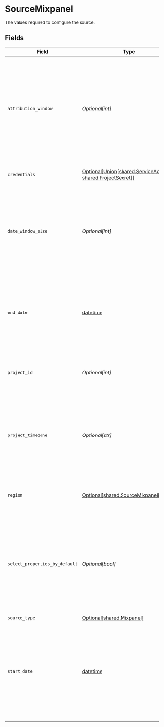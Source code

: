 # SourceMixpanel

The values required to configure the source.


## Fields

| Field                                                                                                                                                                                                                                                 | Type                                                                                                                                                                                                                                                  | Required                                                                                                                                                                                                                                              | Description                                                                                                                                                                                                                                           | Example                                                                                                                                                                                                                                               |
| ----------------------------------------------------------------------------------------------------------------------------------------------------------------------------------------------------------------------------------------------------- | ----------------------------------------------------------------------------------------------------------------------------------------------------------------------------------------------------------------------------------------------------- | ----------------------------------------------------------------------------------------------------------------------------------------------------------------------------------------------------------------------------------------------------- | ----------------------------------------------------------------------------------------------------------------------------------------------------------------------------------------------------------------------------------------------------- | ----------------------------------------------------------------------------------------------------------------------------------------------------------------------------------------------------------------------------------------------------- |
| `attribution_window`                                                                                                                                                                                                                                  | *Optional[int]*                                                                                                                                                                                                                                       | :heavy_minus_sign:                                                                                                                                                                                                                                    |  A period of time for attributing results to ads and the lookback period after those actions occur during which ad results are counted. Default attribution window is 5 days.                                                                         |                                                                                                                                                                                                                                                       |
| `credentials`                                                                                                                                                                                                                                         | [Optional[Union[shared.ServiceAccount, shared.ProjectSecret]]](../../models/shared/authenticationwildcard.md)                                                                                                                                         | :heavy_minus_sign:                                                                                                                                                                                                                                    | Choose how to authenticate to Mixpanel                                                                                                                                                                                                                |                                                                                                                                                                                                                                                       |
| `date_window_size`                                                                                                                                                                                                                                    | *Optional[int]*                                                                                                                                                                                                                                       | :heavy_minus_sign:                                                                                                                                                                                                                                    | Defines window size in days, that used to slice through data. You can reduce it, if amount of data in each window is too big for your environment.                                                                                                    |                                                                                                                                                                                                                                                       |
| `end_date`                                                                                                                                                                                                                                            | [datetime](https://docs.python.org/3/library/datetime.html#datetime-objects)                                                                                                                                                                          | :heavy_minus_sign:                                                                                                                                                                                                                                    | The date in the format YYYY-MM-DD. Any data after this date will not be replicated. Left empty to always sync to most recent date                                                                                                                     | 2021-11-16                                                                                                                                                                                                                                            |
| `project_id`                                                                                                                                                                                                                                          | *Optional[int]*                                                                                                                                                                                                                                       | :heavy_minus_sign:                                                                                                                                                                                                                                    | Your project ID number. See the <a href="https://help.mixpanel.com/hc/en-us/articles/115004490503-Project-Settings#project-id">docs</a> for more information on how to obtain this.                                                                   |                                                                                                                                                                                                                                                       |
| `project_timezone`                                                                                                                                                                                                                                    | *Optional[str]*                                                                                                                                                                                                                                       | :heavy_minus_sign:                                                                                                                                                                                                                                    | Time zone in which integer date times are stored. The project timezone may be found in the project settings in the <a href="https://help.mixpanel.com/hc/en-us/articles/115004547203-Manage-Timezones-for-Projects-in-Mixpanel">Mixpanel console</a>. | US/Pacific                                                                                                                                                                                                                                            |
| `region`                                                                                                                                                                                                                                              | [Optional[shared.SourceMixpanelRegion]](../../models/shared/sourcemixpanelregion.md)                                                                                                                                                                  | :heavy_minus_sign:                                                                                                                                                                                                                                    | The region of mixpanel domain instance either US or EU.                                                                                                                                                                                               |                                                                                                                                                                                                                                                       |
| `select_properties_by_default`                                                                                                                                                                                                                        | *Optional[bool]*                                                                                                                                                                                                                                      | :heavy_minus_sign:                                                                                                                                                                                                                                    | Setting this config parameter to TRUE ensures that new properties on events and engage records are captured. Otherwise new properties will be ignored.                                                                                                |                                                                                                                                                                                                                                                       |
| `source_type`                                                                                                                                                                                                                                         | [Optional[shared.Mixpanel]](../../models/shared/mixpanel.md)                                                                                                                                                                                          | :heavy_minus_sign:                                                                                                                                                                                                                                    | N/A                                                                                                                                                                                                                                                   |                                                                                                                                                                                                                                                       |
| `start_date`                                                                                                                                                                                                                                          | [datetime](https://docs.python.org/3/library/datetime.html#datetime-objects)                                                                                                                                                                          | :heavy_minus_sign:                                                                                                                                                                                                                                    | The date in the format YYYY-MM-DD. Any data before this date will not be replicated. If this option is not set, the connector will replicate data from up to one year ago by default.                                                                 | 2021-11-16                                                                                                                                                                                                                                            |